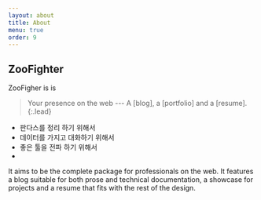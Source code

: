 ```yaml
---
layout: about
title: About
menu: true
order: 9
---
```

## ZooFighter
ZooFigher is is

> Your presence on the web --- A [blog], a [portfolio] and a [resume].
{:.lead}

* 판다스를 정리 하기 위해서  
* 데이터를 가지고 대화하기 위해서
* 좋은 툴을 전파 하기 위해서 
* 
It aims to be the complete package for professionals on the web. It features a blog suitable for both prose and technical documentation, a showcase for projects and a resume that fits with the rest of the design.
